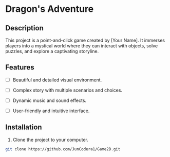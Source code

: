 # Dragon's Adventure

## Description

This project is a point-and-click game created by [Your Name]. It immerses players into a mystical world where they can interact with objects, solve puzzles, and explore a captivating storyline.

## Features

- [ ] Beautiful and detailed visual environment.
- [ ] Complex story with multiple scenarios and choices.
- [ ] Dynamic music and sound effects.
- [ ] User-friendly and intuitive interface.


## Installation

1. Clone the project to your computer.

```bash
git clone https://github.com/JunCodera1/Game2D.git
